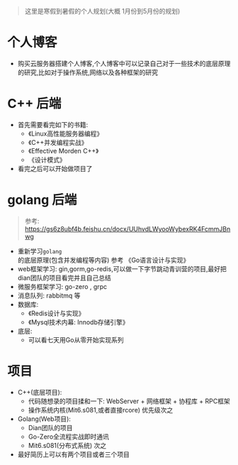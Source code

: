 > 这里是寒假到暑假的个人规划(大概 1月份到5月份的规划)
# 个人博客
- 购买云服务器搭建个人博客,个人博客中可以记录自己对于一些技术的底层原理的研究,比如对于操作系统,网络以及各种框架的研究
# C++ 后端
- 首先需要看完如下的书籍:
	- 《Linux高性能服务器编程》
	- 《C++并发编程实战》
	- 《Effective Morden C++》
	- 《设计模式》
- 看完之后可以开始做项目了
# golang 后端
> 参考: https://gs6z8ubf4b.feishu.cn/docx/UUhvdLWyooWybexRK4FcmmJBnwg
- 重新学习`golang`的底层原理(包含并发编程等内容) 参考 《Go语言设计与实现》
- web框架学习:  gin,gorm,go-redis,可以做一下字节跳动青训营的项目,最好把dian团队的项目看完并且自己总结
- 微服务框架学习: go-zero , grpc 
- 消息队列: rabbitmq 等
- 数据库:
	- 《Redis设计与实现》
	- 《Mysql技术内幕: Innodb存储引擎》
- 底层:
	- 可以看七天用Go从零开始实现系列
# 项目
- C++(底层项目):
	- 代码随想录的项目揉和一下: WebServer + 网络框架 + 协程库 + RPC框架
	- 操作系统内核(Mit6.s081,或者直接rcore) 优先级次之
- Golang(Web项目):
	- Dian团队的项目
	- Go-Zero全流程实战即时通讯
	- Mit6.s081(分布式系统) 次之
- 最好简历上可以有两个项目或者三个项目
